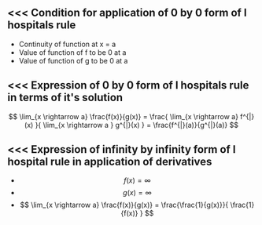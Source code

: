 <<<
  Condition for application of 0 by 0 form of l hospitals rule
---

- Continuity of function at x = a
- Value of function of f to be 0 at a
- Value of function of g to be 0 at a


>>> 
<<<
 Expression of 0 by 0 form of l hospitals rule in terms of it's solution
---


$$ \lim_{x \rightarrow a} \frac{f(x)}{g(x)} = \frac{ \lim_{x \rightarrow a} f^{|}(x) }{ \lim_{x \rightarrow a } g^{|}(x) } = \frac{f^{|}(a)}{g^{|}(a)} $$ 


>>> 
<<<
 Expression of infinity by infinity form of l hospital rule in application of derivatives
---

- $$  f(x) = \infty $$ 
- $$ g(x) = \infty $$ 
- $$ \lim_{x \rightarrow a} \frac{f(x)}{g(x)} = \frac{\frac{1}{g(x)}}{ \frac{1}{f(x)} } $$ 




>>> 
